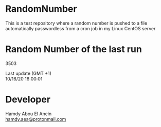 # RandomNumber    
This is a test repository where a random number is pushed to a file automatically passwordless from a cron job in my Linux CentOS server    
# Random Number of the last run   
3503
      
Last update (GMT +1)    
10/16/20 16:00:01
# Developer    
Hamdy Abou El Anein   
hamdy.aea@protonmail.com
